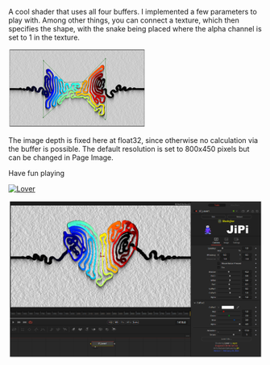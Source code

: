 

<!-- +++ DO NOT REMOVE THIS COMMENT +++ DO NOT ADD OR EDIT ANY TEXT BEFORE THIS LINE +++ IT WOULD BE A REALLY BAD IDEA +++ -->

A cool shader that uses all four buffers. I implemented a few parameters to play with. Among other things, you can connect a texture, which then specifies the shape, with the snake being placed where the alpha channel is set to 1 in the texture.

![Thumbnail](Lover_2y.png)


The image depth is fixed here at float32, since otherwise no calculation via the buffer is possible. The default resolution is set to 800x450 pixels but can be changed in Page Image.

Have fun playing


[![Lover](https://user-images.githubusercontent.com/78935215/155531303-950f901d-2797-4c5e-8def-9a7a22328bd0.gif)](https://www.shadertoy.com/view/fsjyR3 "View on Shadertoy.com")


[![Thumbnail](Lover_screenshot.png)](Lover.fuse)

<!-- +++ DO NOT REMOVE THIS COMMENT +++ DO NOT EDIT ANY TEXT THAT COMES AFTER THIS LINE +++ TRUST ME: JUST DON'T DO IT +++ -->

